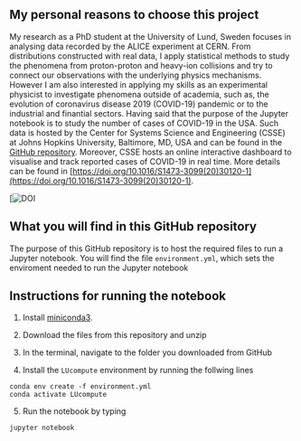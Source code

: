 ## My personal reasons to choose this project
My research as a PhD student at the University of Lund, Sweden focuses in analysing data recorded by the ALICE experiment at CERN. From distributions constructed with real data, I apply statistical methods to study the phenomena from proton-proton and heavy-ion collisions and try to connect our observations with the underlying physics mechanisms.
However I am also interested in applying my skills as an experimental physicist to investigate phenomena outside of academia, such as, the evolution of coronavirus disease 2019 (COVID-19) pandemic or to the industrial and finantial sectors. Having said that the purpose of the Jupyter notebook is to study the number of cases of COVID-19 in the USA. Such data is hosted by the Center for Systems Science and Engineering (CSSE) at Johns Hopkins University, Baltimore, MD, USA and can be found in the [GitHub repository](https://github.com/CSSEGISandData). Moreover, CSSE hosts an online interactive dashboard to visualise and track reported cases of COVID-19 in real time. More details can be found in [https://doi.org/10.1016/S1473-3099(20)30120-1](https://doi.org/10.1016/S1473-3099(20)30120-1).

[![DOI](https://zenodo.org/badge/latestdoi/351793661)

## What you will find in this GitHub repository

The purpose of this GitHub repository is to host the required files to run a Jupyter notebook. You will find the file ``` environment.yml ```, which sets the enviroment needed to run the Jupyter notebook 

## Instructions for running the notebook

1. Install [miniconda3](https://docs.conda.io/en/latest/miniconda.html).

2. Download the files from this repository and unzip

3. In the terminal, navigate to the folder you downloaded from GitHub

4. Install the ``` LUcompute ``` environment by running the follwing lines  
	
  ```
  conda env create -f environment.yml
  conda activate LUcompute	  
  ```
5. Run the notebook by typing
```
jupyter notebook
```
